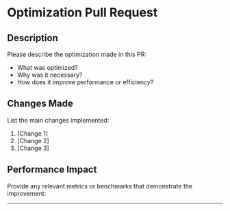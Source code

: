 # Optimization Pull Request

## Description
Please describe the optimization made in this PR:

- What was optimized?
- Why was it necessary?
- How does it improve performance or efficiency?

## Changes Made
List the main changes implemented:

1. [Change 1]
2. [Change 2]
3. [Change 3]

## Performance Impact
Provide any relevant metrics or benchmarks that demonstrate the improvement:

---
